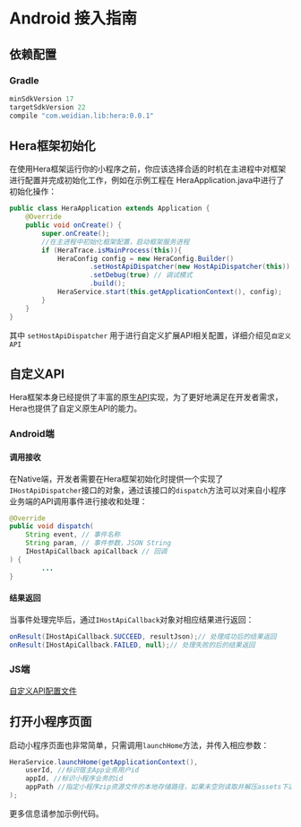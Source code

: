 # Android 接入指南

## 依赖配置

### Gradle

```gradle
minSdkVersion 17
targetSdkVersion 22
compile "com.weidian.lib:hera:0.0.1"
```

## Hera框架初始化

在使用Hera框架运行你的小程序之前，你应该选择合适的时机在主进程中对框架进行配置并完成初始化工作，例如在示例工程在 HeraApplication.java中进行了初始化操作：

```java
public class HeraApplication extends Application {
    @Override
    public void onCreate() {
        super.onCreate();
        //在主进程中初始化框架配置，启动框架服务进程
        if (HeraTrace.isMainProcess(this)){
            HeraConfig config = new HeraConfig.Builder()
                    .setHostApiDispatcher(new HostApiDispatcher(this)) // 自定义扩展API配置
                    .setDebug(true) // 调试模式
                    .build();
            HeraService.start(this.getApplicationContext(), config);
        }
    }
}
```

其中 `setHostApiDispatcher` 用于进行自定义扩展API相关配置，详细介绍见`自定义API`

## 自定义API

Hera框架本身已经提供了丰富的原生[API](https://weidian-inc.github.io/hera/#/others/api-list)实现，为了更好地满足在开发者需求，Hera也提供了自定义原生API的能力。

### Android端

#### 调用接收

在Native端，开发者需要在Hera框架初始化时提供一个实现了`IHostApiDispatcher`接口的对象，通过该接口的`dispatch`方法可以对来自小程序业务端的API调用事件进行接收和处理：

```java
@Override
public void dispatch(
    String event, // 事件名称
    String param, // 事件参数，JSON String
    IHostApiCallback apiCallback // 回调
) {
        ...
}
```

#### 结果返回

当事件处理完毕后，通过`IHostApiCallback`对象对相应结果进行返回：

```java
onResult(IHostApiCallback.SUCCEED, resultJson);// 处理成功后的结果返回
onResult(IHostApiCallback.FAILED, null);// 处理失败的后的结果返回
```

### JS端

[自定义API配置文件](https://weidian-inc.github.io/hera/#/others/api-extend)

## 打开小程序页面

启动小程序页面也非常简单，只需调用`launchHome`方法，并传入相应参数：

```java
HeraService.launchHome(getApplicationContext(),
    userId, //标识宿主App业务用户id
    appId, //标识小程序业务的id
    appPath //指定小程序zip资源文件的本地存储路径，如果未空则读取并解压assets下以appId命名的zip文件
);
```

更多信息请参加示例代码。
